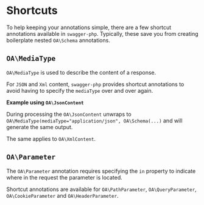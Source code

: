# Shortcuts

To help keeping your annotations simple, there are a few shortcut annotations available in `swagger-php`.
Typically, these save you from creating boilerplate nested `OA\Schema` annotations.

## `OA\MediaType`

`OA\MediaType` is used to describe the content of a response.

<codeblock id="response-media-type">
  <template v-slot:at>

<<< @/snippets/guide/shortcuts/response_media_type_at.php

  </template>
  <template v-slot:an>

<<< @/snippets/guide/shortcuts/response_media_type_an.php

  </template>
</codeblock>

For `JSON` and `Xml` content, `swagger-php` provides shortcut
annotations to avoid having to specify the `mediaType` over and over again.

**Example using `OA\JsonContent`**

<codeblock id="response-json-content">
  <template v-slot:at>

<<< @/snippets/guide/shortcuts/response_json_content_at.php

  </template>
  <template v-slot:an>

<<< @/snippets/guide/shortcuts/response_json_content_an.php

  </template>
</codeblock>

During processing the `OA\JsonContent` unwraps to `OA\MediaType(mediaType="application/json", OA\Schema(...)`
and will generate the same output.

The same applies to `OA\XmlContent`.

## `OA\Parameter`

The `OA\Parameter` annotation requires specifying the `in` property to indicate where in the request the parameter is located.

Shortcut annotations are available for `OA\PathParameter`, `OA\QueryParameter`, `OA\CookieParameter` and `OA\HeaderParameter`.
